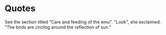 # Quotes

See the section titled "Care and feeding of the emu".
"Look", she exclaimed. "The birds are circling around the reflection of sun."
